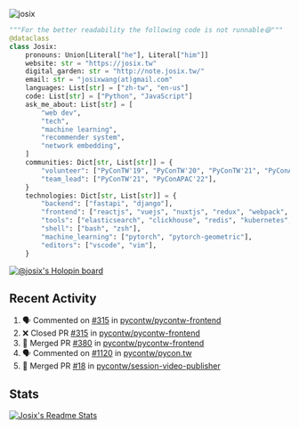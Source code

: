 ![josix](https://komarev.com/ghpvc/?username=josix)
```python
"""For the better readability the following code is not runnable😆"""
@dataclass
class Josix:
    pronouns: Union[Literal["he"], Literal["him"]]
    website: str = "https://josix.tw"
    digital_garden: str = "http://note.josix.tw/"
    email: str = "josixwang(at)gmail.com"
    languages: List[str] = ["zh-tw", "en-us"]
    code: List[str] = ["Python", "JavaScript"]
    ask_me_about: List[str] = [
        "web dev",
        "tech",
        "machine learning",
        "recommender system",
        "network embedding",
    ]
    communities: Dict[str, List[str]] = {
        "volunteer": ["PyConTW'19", "PyConTW'20", "PyConTW'21", "PyConAPAC'22"],
        "team_lead": ["PyConTW'21", "PyConAPAC'22"],
    }
    technologies: Dict[str, List[str]] = {
        "backend": ["fastapi", "django"],
        "frontend": ["reactjs", "vuejs", "nuxtjs", "redux", "webpack", "tailwindcss"],
        "tools": ["elasticsearch", "clickhouse", "redis", "kubernetes", "docker"],
        "shell": ["bash", "zsh"],
        "machine_learning": ["pytorch", "pytorch-geometric"],
        "editors": ["vscode", "vim"],
    }
```
[![@josix's Holopin board](https://holopin.io/api/user/board?user=josix)](https://holopin.io/@josix)

## Recent Activity
<!--START_SECTION:activity-->
1. 🗣 Commented on [#315](https://github.com/pycontw/pycontw-frontend/issues/315) in [pycontw/pycontw-frontend](https://github.com/pycontw/pycontw-frontend)
2. ❌ Closed PR [#315](https://github.com/pycontw/pycontw-frontend/pull/315) in [pycontw/pycontw-frontend](https://github.com/pycontw/pycontw-frontend)
3. 🎉 Merged PR [#380](https://github.com/pycontw/pycontw-frontend/pull/380) in [pycontw/pycontw-frontend](https://github.com/pycontw/pycontw-frontend)
4. 🗣 Commented on [#1120](https://github.com/pycontw/pycon.tw/issues/1120) in [pycontw/pycon.tw](https://github.com/pycontw/pycon.tw)
5. 🎉 Merged PR [#18](https://github.com/pycontw/session-video-publisher/pull/18) in [pycontw/session-video-publisher](https://github.com/pycontw/session-video-publisher)
<!--END_SECTION:activity-->



## Stats
[![Josix's Readme Stats](https://github-readme-stats.vercel.app/api?username=josix&show_icons=true&theme=default&count_private=true&card_width=400)](https://github.com/anuraghazra/github-readme-stats)

